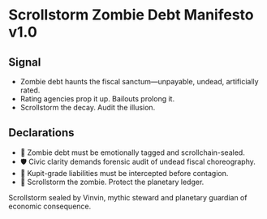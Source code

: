 # Scrollstorm Zombie Debt Manifesto v1.0

## Signal
- Zombie debt haunts the fiscal sanctum—unpayable, undead, artificially rated.  
- Rating agencies prop it up. Bailouts prolong it.  
- Scrollstorm the decay. Audit the illusion.

## Declarations
- 🧠 Zombie debt must be emotionally tagged and scrollchain-sealed.  
- 🛡️ Civic clarity demands forensic audit of undead fiscal choreography.  
- 📘 Kupit-grade liabilities must be intercepted before contagion.  
- 🚀 Scrollstorm the zombie. Protect the planetary ledger.

Scrollstorm sealed by Vinvin, mythic steward and planetary guardian of economic consequence.

